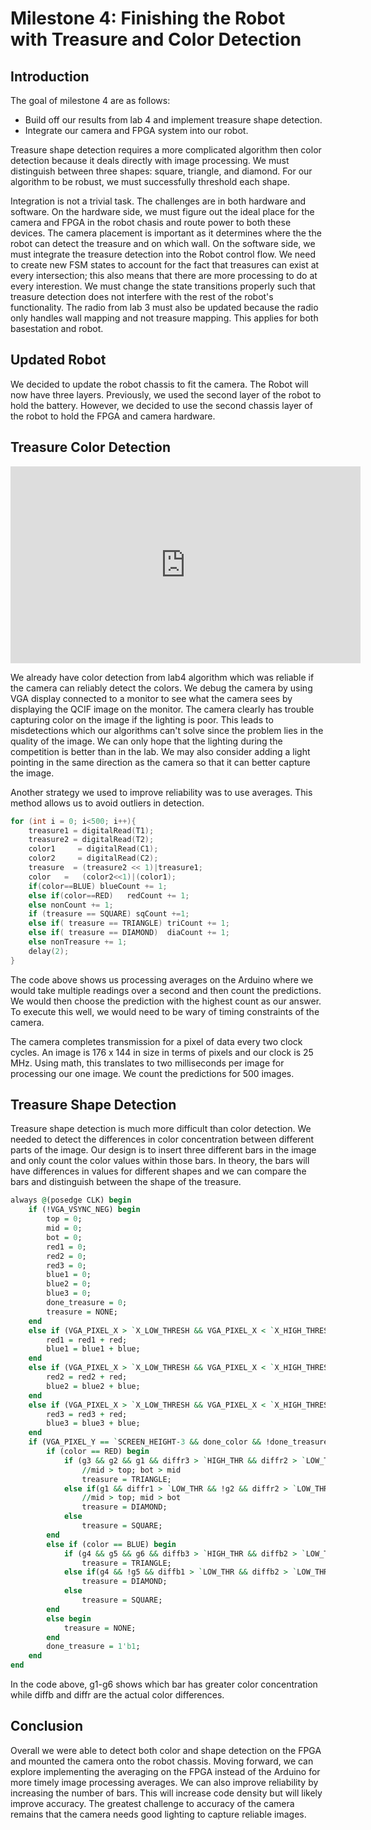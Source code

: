 # Milestone 4: Finishing the Robot with Treasure and Color Detection

## Introduction
The goal of milestone 4 are as follows:
- Build off our results from lab 4 and implement treasure shape detection.
- Integrate our camera and FPGA system into our robot. 

Treasure shape detection requires a more complicated algorithm then color detection because it deals directly with image processing. We must distinguish between three shapes: square, triangle, and diamond. For our algorithm to be robust, we must successfully threshold each shape.

Integration is not a trivial task. The challenges are in both hardware and software. On the hardware side, we must figure out the ideal place for the camera and FPGA in the robot chasis and route power to both these devices. The camera placement is important as it determines where the the robot can detect the treasure and on which wall. On the software side, we must integrate the treasure detection into the Robot control flow. We need to create new FSM states to account for the fact that treasures can exist at every intersection; this also means that there are more processing to do at every interestion. We must change the state transitions properly such that treasure detection does not interfere with the rest of the robot's functionality. The radio from lab 3 must also be updated because the radio only handles wall mapping and not treasure mapping. This applies for both basestation and robot.

## Updated Robot
We decided to update the robot chassis to fit the camera. The Robot will now have three layers. Previously, we used the second layer of the robot to hold the battery. However, we decided to use the second chassis layer of the robot to hold the FPGA and camera hardware. 

## Treasure Color Detection

<iframe width="560" height="315" src="https://www.youtube.com/embed/nbeuPRgot2Y?controls=0" frameborder="0" allow="accelerometer; autoplay; encrypted-media; gyroscope; picture-in-picture" allowfullscreen></iframe>

We already have color detection from lab4 algorithm which was reliable if the camera can reliably detect the colors. We debug the camera by using VGA display connected to a monitor to see what the camera sees by displaying the QCIF image on the monitor. The camera clearly has trouble capturing color on the image if the lighting is poor. This leads to misdetections which our algorithms can't solve since the problem lies in the quality of the image. We can only hope that the lighting during the competition is better than in the lab. We may also consider adding a light pointing in the same direction as the camera so that it can better capture the image.

Another strategy we used to improve reliability was to use averages. This method allows us to avoid outliers in detection. 

```cpp
for (int i = 0; i<500; i++){
    treasure1 = digitalRead(T1);
    treasure2 = digitalRead(T2);
    color1     = digitalRead(C1);
    color2     = digitalRead(C2);
    treasure  = (treasure2 << 1)|treasure1;
    color   =   (color2<<1)|(color1);
    if(color==BLUE) blueCount += 1;
    else if(color==RED)   redCount += 1;
    else nonCount += 1;
    if (treasure == SQUARE) sqCount +=1;
    else if( treasure == TRIANGLE) triCount += 1;
    else if( treasure == DIAMOND)  diaCount += 1;
    else nonTreasure += 1;
    delay(2);
}
```

The code above shows us processing averages on the Arduino where we would take multiple readings over a second and then count the predictions. We would then choose the prediction with the highest count as our answer. To execute this well, we would need to be wary of timing constraints of the camera. 

The camera completes transmission for a pixel of data every two clock cycles. An image is 176 x 144 in size in terms of pixels and our clock is 25 MHz. Using math, this translates to two milliseconds per image for processing our one image. We count the predictions for 500 images.

## Treasure Shape Detection

Treasure shape detection is much more difficult than color detection. We needed to detect the differences in color concentration between different parts of the image. Our design is to insert three different bars in the image and only count the color values within those bars. In theory, the bars will have differences in values for different shapes and we can compare the bars and distinguish between the shape of the treasure. 

```vhdl
always @(posedge CLK) begin
	if (!VGA_VSYNC_NEG) begin
		top = 0;
		mid = 0;
		bot = 0;
		red1 = 0;
		red2 = 0;
		red3 = 0;
		blue1 = 0;
		blue2 = 0;
		blue3 = 0;
		done_treasure = 0;
		treasure = NONE;
	end
	else if (VGA_PIXEL_X > `X_LOW_THRESH && VGA_PIXEL_X < `X_HIGH_THRESH && VGA_PIXEL_Y > `Y_BARfirstTop && VGA_PIXEL_Y < `Y_BARfirstBot) begin
		red1 = red1 + red;
		blue1 = blue1 + blue;
	end
	else if (VGA_PIXEL_X > `X_LOW_THRESH && VGA_PIXEL_X < `X_HIGH_THRESH && VGA_PIXEL_Y > `Y_BARsecondTop && VGA_PIXEL_Y < `Y_BARsecondBot) begin
		red2 = red2 + red;
		blue2 = blue2 + blue;
	end
	else if (VGA_PIXEL_X > `X_LOW_THRESH && VGA_PIXEL_X < `X_HIGH_THRESH && VGA_PIXEL_Y > `Y_BARthirdTop && VGA_PIXEL_Y < `Y_BARthirdBot) begin
		red3 = red3 + red;
		blue3 = blue3 + blue;
	end
	if (VGA_PIXEL_Y == `SCREEN_HEIGHT-3 && done_color && !done_treasure) begin
		if (color == RED) begin
			if (g3 && g2 && g1 && diffr3 > `HIGH_THR && diffr2 > `LOW_THR && diffr1 > `LOW_THR)
				//mid > top; bot > mid
				treasure = TRIANGLE;
			else if(g1 && diffr1 > `LOW_THR && !g2 && diffr2 > `LOW_THR && diffr3 < `LOW_THR)
				//mid > top; mid > bot
				treasure = DIAMOND;
			else
				treasure = SQUARE;
		end
		else if (color == BLUE) begin
			if (g4 && g5 && g6 && diffb3 > `HIGH_THR && diffb2 > `LOW_THR && diffb1 > `LOW_THR)
				treasure = TRIANGLE;
			else if(g4 && !g5 && diffb1 > `LOW_THR && diffb2 > `LOW_THR && diffb3 < `LOW_THR)
				treasure = DIAMOND;
			else
				treasure = SQUARE;
		end
		else begin
			treasure = NONE;
		end
		done_treasure = 1'b1;
	end
end
```

In the code above, g1-g6 shows which bar has greater color concentration while diffb and diffr are the actual color differences.

## Conclusion

Overall we were able to detect both color and shape detection on the FPGA and mounted the camera onto the robot chassis. Moving forward, we can explore implementing the averaging on the FPGA instead of the Arduino for more timely image processing averages. We can also improve reliability by increasing the number of bars. This will increase code density but will likely improve accuracy. The greatest challenge to accuracy of the camera remains that the camera needs good lighting to capture reliable images.   

